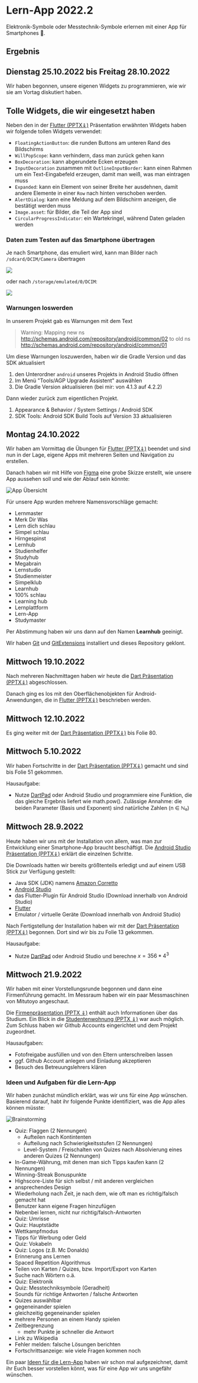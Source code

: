 # Lern-App 2022.2

Elektronik-Symbole oder Messtechnik-Symbole erlernen mit einer App für Smartphones 📱.

## Ergebnis



## Dienstag 25.10.2022 bis Freitag 28.10.2022

Wir haben begonnen, unsere eigenen Widgets zu programmieren, wie wir sie am Vortag diskutiert haben.

## Tolle Widgets, die wir eingesetzt haben

Neben den in der  [Flutter (PPTX⇓)](Flutter.pptx)  Präsentation erwähnten Widgets haben wir folgende tollen Widgets verwendet:

* `FloatingActionButton`: die runden Buttons am unteren Rand des Bildschirms
* `WillPopScope`: kann verhindern, dass man zurück gehen kann
* `BoxDecoration`: kann abgerundete Ecken erzeugen
* `InputDecoration` zusammen mit `OutlineInputBorder`: kann einen Rahmen um ein Text-Eingabefeld erzeugen, damit man weiß, was man eintragen muss
* `Expanded`: kann ein Element von seiner Breite her ausdehnen, damit andere Elemente in einer `Row` nach hinten verschoben werden.
* `AlertDialog`: kann eine Meldung auf dem Bildschirm anzeigen, die bestätigt werden muss
* `Image.asset`: für Bilder, die Teil der App sind
* `CircularProgressIndicator`: ein Wartekringel, während Daten geladen werden

### Daten zum Testen auf das Smartphone übertragen

Je nach Smartphone, das emuliert wird, kann man Bilder nach `/sdcard/DCIM/Camera` übertragen

![](fileexplorer_sdcard.png)

oder nach `/storage/emulated/0/DCIM`:

![](fileexplorer_emulated.png)

### Warnungen loswerden

In unserem Projekt gab es Warnungen mit dem Text

> Warning: Mapping new ns http://schemas.android.com/repository/android/common/02 to old ns http://schemas.android.com/repository/android/common/01

Um diese Warnungen loszuwerden, haben wir die Gradle Version und das SDK aktualisiert

1. den Unterordner `android` unseres Projekts in Android Studio öffnen
2. Im Menü "Tools/AGP Upgrade Assistent" auswählen
3. Die Gradle Version aktualisieren (bei mir: von 4.1.3 auf 4.2.2)

Dann wieder zurück zum eigentlichen Projekt.

1. Appearance & Behavior / System Settings / Android SDK
2. SDK Tools: Android SDK Build Tools auf Version 33 aktualisieren

## Montag 24.10.2022

Wir haben am Vormittag die Übungen für [Flutter (PPTX⇓)](Flutter.pptx) beendet und sind nun in der Lage, eigene Apps mit mehreren Seiten und Navigation zu erstellen.

Danach haben wir mit Hilfe von [Figma](https://www.figma.com) eine grobe Skizze erstellt, wie unsere App aussehen soll und wie der Ablauf sein könnte:

![App Übersicht](figma.png)

Für unsere App wurden mehrere Namensvorschläge gemacht:

* Lernmaster
* Merk Dir Was
* Lern dich schlau
* Simpel schlau
* Hirngespinst
* Lernhub
* Studienhelfer
* Studyhub
* Megabrain
* Lernstudio
* Studienmeister
* Simpelklub
* Learnhub
* 100% schlau
* Learning hub
* Lernplattform
* Lern-App
* Studymaster

Per Abstimmung haben wir uns dann auf den Namen **Learnhub** geeinigt.

Wir haben [Git](https://git-scm.com/download/win) und [GitExtensions](http://gitextensions.github.io/) installiert und dieses Repository geklont.

## Mittwoch 19.10.2022

Nach mehreren Nachmittagen haben wir heute die [Dart Präsentation (PPTX⇓)](Dart.pptx) abgeschlossen.

Danach ging es los mit den Oberflächenobjekten für Android-Anwendungen, die in [Flutter (PPTX⇓)](Flutter.pptx) beschrieben werden.

## Mittwoch 12.10.2022

Es ging weiter mit der [Dart Präsentation (PPTX⇓)](Dart.pptx) bis Folie 80.

## Mittwoch 5.10.2022

Wir haben Fortschritte in der [Dart Präsentation (PPTX⇓)](Dart.pptx) gemacht und sind bis Folie 51 gekommen.

Hausaufgabe:

* Nutze [DartPad](https://dartpad.dev/) oder Android Studio und programmiere eine Funktion, die das gleiche Ergebnis liefert wie math.pow(). Zulässige Annahme: die beiden Parameter (Basis und Exponent) sind natürliche Zahlen (n ∈ ℕ₀)

## Mittwoch 28.9.2022

Heute haben wir uns mit der Installation von allem, was man zur Entwicklung einer Smartphone-App braucht beschäftigt. Die [Android Studio Präsentation (PPTX⇓)](AndroidStudio.pptx) erklärt die einzelnen Schritte.

Die Downloads hatten wir bereits größtenteils erledigt und auf einem USB Stick zur Verfügung gestellt:

- Java SDK (JDK) namens [Amazon Corretto](https://aws.amazon.com/de/corretto/)
- [Android Studio](https://developer.android.com/studio)
- das Flutter-Plugin für Android Studio (Download innerhalb von Android Studio)
- [Flutter](https://docs.flutter.dev/get-started/install/windows)
- Emulator / virtuelle Geräte (Download innerhalb von Android Studio)

Nach Fertigstellung der Installation haben wir mit der [Dart Präsentation (PPTX⇓)](Dart.pptx) begonnen. Dort sind wir bis zu Folie 13 gekommen.

Hausaufgabe:

- Nutze [DartPad](https://dartpad.dev/) oder Android Studio und berechne $x = 356 * 4^3$
  

## Mittwoch 21.9.2022

Wir haben mit einer Vorstellungsrunde begonnen und dann eine Firmenführung gemacht. Im Messraum haben wir ein paar Messmaschinen von Mitutoyo angeschaut.

Die [Firmenpräsentation (PPTX ⇓)](Firmenpräsentation.pptx) enthält auch Informationen über das Studium. Ein Blick in die [Studentenwohnung (PPTX ⇓)](Studentenwohnung.pptx) war auch möglich. Zum Schluss haben wir Github Accounts eingerichtet und dem Projekt zugeordnet.

Hausaufgaben:

* Fotofreigabe ausfüllen und von den Eltern unterschreiben lassen
* ggf. Github Account anlegen und Einladung akzeptieren
* Besuch des Betreuungslehrers klären

### Ideen und Aufgaben für die Lern-App

Wir haben zunächst mündlich erklärt, was wir uns für eine App wünschen. Basierend darauf, habt ihr folgende Punkte identifiziert, was die App alles können müsste:

![Brainstorming](brainstorming.jpg)

* Quiz: Flaggen (2 Nennungen)
  * Aufteilen nach Kontintenten
  * Aufteilung nach Schwierigkeitsstufen (2 Nennungen)
  * Level-System / Freischalten von Quizes nach Absolvierung eines anderen Quizes (2 Nennungen)
* In-Game-Währung, mit denen man sich Tipps kaufen kann (2 Nennungen)
* Winning-Streak Bonuspunkte
* Highscore-Liste für sich selbst / mit anderen vergleichen
* ansprechendes Design
* Wiederholung nach Zeit, je nach dem, wie oft man es richtig/falsch gemacht hat
* Benutzer kann eigene Fragen hinzufügen
* Nebenbei lernen, nicht nur richtig/falsch-Antworten
* Quiz: Umrisse
* Quiz: Hauptstädte
* Wettkampfmodus
* Tipps für Werbung oder Geld
* Quiz: Vokabeln
* Quiz: Logos (z.B. Mc Donalds)
* Erinnerung ans Lernen
* Spaced Repetition Algorithmus
* Teilen von Karten / Quizes, bzw. Import/Export von Karten
* Suche nach Wörtern o.ä.
* Quiz: Elektronik
* Quiz: Messtechniksymbole (Geradheit)
* Sounds für richtige Antworten / falsche Antworten
* Quizes auswählbar
* gegeneinander spielen
* gleichzeitig gegeneinander spielen
* mehrere Personen an einem Handy spielen
* Zeitbegrenzung
  * mehr Punkte je schneller die Antwort
* Link zu Wikipedia
* Fehler melden: falsche Lösungen berichten
* Fortschrittsanzeige: wie viele Fragen kommen noch

Ein paar [Ideen für die Lern-App](Idee%20Lern-App.pptx) haben wir schon mal aufgezeichnet, damit ihr Euch besser vorstellen könnt, was für eine App wir uns ungefähr wünschen.